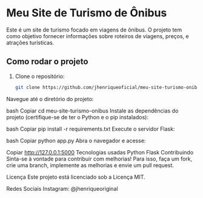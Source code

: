 # Meu Site de Turismo de Ônibus

Este é um site de turismo focado em viagens de ônibus. O projeto tem como objetivo fornecer informações sobre roteiros de viagens, preços, e atrações turísticas.

## Como rodar o projeto

1. Clone o repositório:

   ```bash
   git clone https://github.com/jhenriqueoficial/meu-site-turismo-onibus.git
Navegue até o diretório do projeto:

bash
Copiar
cd meu-site-turismo-onibus
Instale as dependências do projeto (certifique-se de ter o Python e o pip instalados):

bash
Copiar
pip install -r requirements.txt
Execute o servidor Flask:

bash
Copiar
python app.py
Abra o navegador e acesse:

Copiar
http://127.0.0.1:5000
Tecnologias usadas
Python
Flask
Contribuindo
Sinta-se à vontade para contribuir com melhorias! Para isso, faça um fork, crie uma branch, implemente as melhorias e envie um pull request.

Licença
Este projeto está licenciado sob a Licença MIT.

Redes Sociais
Instagram: @jhenriqueoriginal
